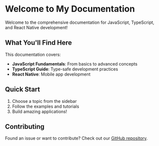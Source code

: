 # Welcome to My Documentation

Welcome to the comprehensive documentation for JavaScript, TypeScript, and React Native development!

## What You'll Find Here

This documentation covers:

- **JavaScript Fundamentals**: From basics to advanced concepts
- **TypeScript Guide**: Type-safe development practices
- **React Native**: Mobile app development

## Quick Start

1. Choose a topic from the sidebar
2. Follow the examples and tutorials
3. Build amazing applications!

## Contributing

Found an issue or want to contribute? Check out our [GitHub repository](https://github.com/sammy6378/reference).
